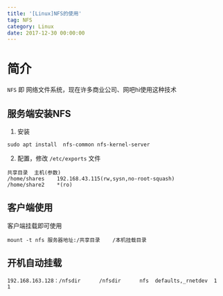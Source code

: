 ```yaml
---
title: '[Linux]NFS的使用'
tag: NFS
category: Linux
date: 2017-12-30 00:00:00
---
```


# 简介

`NFS` 即 网络文件系统，现在许多商业公司、网吧hi使用这种技术


## 服务端安装NFS

1. 安装
```
sudo apt install  nfs-common nfs-kernel-server
```
2. 配置，修改 `/etc/exports` 文件
```
共享目录  主机(参数)
/home/shares    192.168.43.115(rw,sysn,no-root-squash)
/home/share2    *(ro)
```

## 客户端使用

客户端挂载即可使用

```
mount -t nfs 服务器地址:/共享目录    /本机挂载目录
```

## 开机自动挂载

```
192.168.163.128：/nfsdir      /nfsdir      nfs  defaults,_rnetdev  1  1
```
